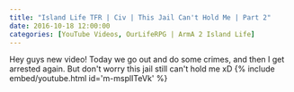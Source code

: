 ```yaml
---
title: "Island Life TFR | Civ | This Jail Can't Hold Me | Part 2"
date: 2016-10-18 12:00:00
categories: [YouTube Videos, OurLifeRPG | ArmA 2 Island Life]
---
```

Hey guys new video! Today we go out and do some crimes, and then I get arrested again. But don't worry this jail still can't hold me xD
{% include embed/youtube.html id='m-msplITeVk' %}